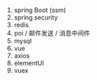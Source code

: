 1. spring Boot (ssm)
2. spring security
3. redis
4. poi / 邮件发送 / 消息中间件
5. mysql
6. vue
7. axios
8. elementUI
9. vuex
